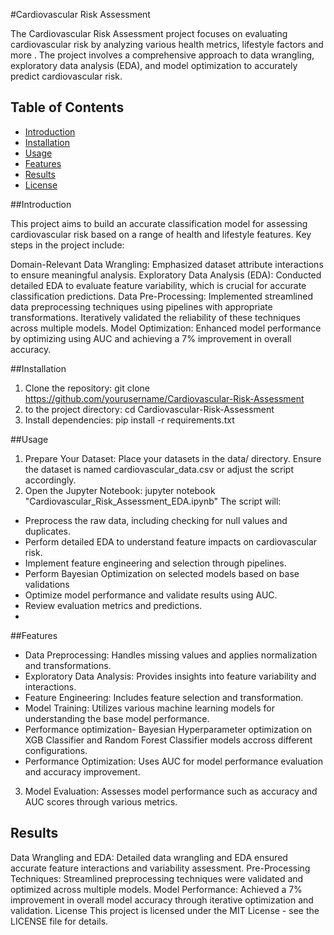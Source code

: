#Cardiovascular Risk Assessment

The Cardiovascular Risk Assessment project focuses on evaluating cardiovascular risk by analyzing various health metrics, lifestyle factors and more . The project involves a comprehensive approach to data wrangling, exploratory data analysis (EDA), and model optimization to accurately predict cardiovascular risk. 

## Table of Contents
- [Introduction](#introduction)
- [Installation](#installation)
- [Usage](#usage)
- [Features](#features)
- [Results](#results)
- [License](#license)


##Introduction

This project aims to build an accurate classification model for assessing cardiovascular risk based on a range of health and lifestyle features. Key steps in the project include:

Domain-Relevant Data Wrangling: Emphasized dataset attribute interactions to ensure meaningful analysis.
Exploratory Data Analysis (EDA): Conducted detailed EDA to evaluate feature variability, which is crucial for accurate classification predictions.
Data Pre-Processing: Implemented streamlined data preprocessing techniques using pipelines with appropriate transformations. Iteratively validated the reliability of these techniques across multiple models.
Model Optimization: Enhanced model performance by optimizing using AUC and achieving a 7% improvement in overall accuracy.


##Installation

1. Clone the repository:
git clone https://github.com/yourusername/Cardiovascular-Risk-Assessment
2.  to the project directory:
cd Cardiovascular-Risk-Assessment
3. Install dependencies:
pip install -r requirements.txt

##Usage
1. Prepare Your Dataset: Place your datasets in the data/ directory. Ensure the dataset is named cardiovascular_data.csv or adjust the script accordingly.
2. Open the Jupyter Notebook:
jupyter notebook "Cardiovascular_Risk_Assessment_EDA.ipynb"
The script will:
- Preprocess the raw data, including checking for null values and duplicates.
- Perform detailed EDA to understand feature impacts on cardiovascular risk.
- Implement feature engineering and selection through pipelines.
- Perform Bayesian Optimization on selected models based on base validations
- Optimize model performance and validate results using AUC.
- Review evaluation metrics and predictions.
- 
##Features
- Data Preprocessing: Handles missing values and applies normalization and transformations.
- Exploratory Data Analysis: Provides insights into feature variability and interactions.
- Feature Engineering: Includes feature selection and transformation.
- Model Training: Utilizes various machine learning models for understanding the base model performance.
- Performance optimization- Bayesian Hyperparameter optimization on XGB Classifier and Random Forest Classifier models accross different configurations.
- Performance Optimization: Uses AUC for model performance evaluation and accuracy improvement.
3. Model Evaluation: Assesses model performance such as accuracy and AUC scores through various metrics.
  
## Results
Data Wrangling and EDA: Detailed data wrangling and EDA ensured accurate feature interactions and variability assessment.
Pre-Processing Techniques: Streamlined preprocessing techniques were validated and optimized across multiple models.
Model Performance: Achieved a 7% improvement in overall model accuracy through iterative optimization and validation.
License
This project is licensed under the MIT License - see the LICENSE file for details.
